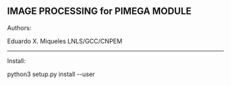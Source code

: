 IMAGE PROCESSING for PIMEGA MODULE
----------------------------------------------------

Authors:

 Eduardo X. Miqueles		LNLS/GCC/CNPEM

-----------------------------------------------------
Install:

   python3 setup.py install --user 

